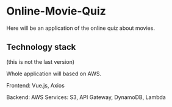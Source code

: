 # Online-Movie-Quiz

Here will be an application of the online quiz about movies.

## Technology stack
(this is not the last version)

Whole application will based on AWS.

Frontend: Vue.js, Axios

Backend: AWS Services: S3, API Gateway, DynamoDB, Lambda
